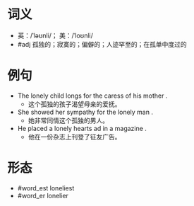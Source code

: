 # 词义
- 英：/ˈləʊnli/； 美：/ˈloʊnli/
- #adj 孤独的；寂寞的；偏僻的；人迹罕至的；在孤单中度过的
# 例句
- The lonely child longs for the caress of his mother .
	- 这个孤独的孩子渴望母亲的爱抚。
- She showed her sympathy for the lonely man .
	- 她非常同情这个孤独的男人。
- He placed a lonely hearts ad in a magazine .
	- 他在一份杂志上刊登了征友广告。
# 形态
- #word_est loneliest
- #word_er lonelier

